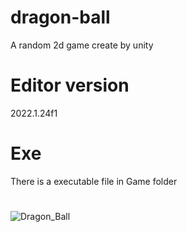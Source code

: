 # dragon-ball
 A random 2d game create by unity

# Editor version
 2022.1.24f1

# Exe
 There is a executable file in Game folder
# 
![Dragon_Ball](https://github.com/user-attachments/assets/f6bc7390-2f32-4230-8a12-dbeafc6a6005)

